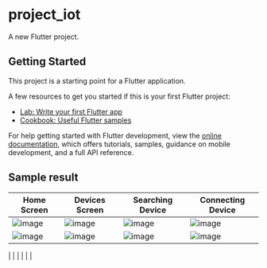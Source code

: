 # project_iot

A new Flutter project.

## Getting Started

This project is a starting point for a Flutter application.

A few resources to get you started if this is your first Flutter project:

- [Lab: Write your first Flutter app](https://docs.flutter.dev/get-started/codelab)
- [Cookbook: Useful Flutter samples](https://docs.flutter.dev/cookbook)

For help getting started with Flutter development, view the
[online documentation](https://docs.flutter.dev/), which offers tutorials,
samples, guidance on mobile development, and a full API reference.


## Sample result 


| Home Screen  | Devices Screen | Searching Device | Connecting Device |
| ------------- | ------------- | ------------- | ------------- |
|![image](https://user-images.githubusercontent.com/63546459/190119492-6953f859-8f10-415e-9db4-0c2db2a7d4a4.png)  |![image](https://user-images.githubusercontent.com/63546459/190119535-c8b2a298-ca44-49c8-8a6e-8a6d4d585b21.png)   |   ![image](https://user-images.githubusercontent.com/63546459/190119575-21c45cca-77d5-4a32-8b86-078a11e87778.png) | ![image](https://user-images.githubusercontent.com/63546459/190119604-3016595c-c045-4933-82ca-34b6b3c78ea4.png) |
|![image](https://user-images.githubusercontent.com/63546459/190119678-fabf9c2f-d6a7-4983-b615-fa39f357aeb4.png) |![image](https://user-images.githubusercontent.com/63546459/190597636-342cd548-97cd-4ec7-afaf-417ce921f021.png)   |    ![image](https://user-images.githubusercontent.com/63546459/190598377-bda38231-74ce-41a4-b529-3d935a30a0d8.png) | ![image](https://user-images.githubusercontent.com/63546459/191462226-eebda564-8fc6-416f-be5f-f8484e39a580.png)
 |
| | | | |







